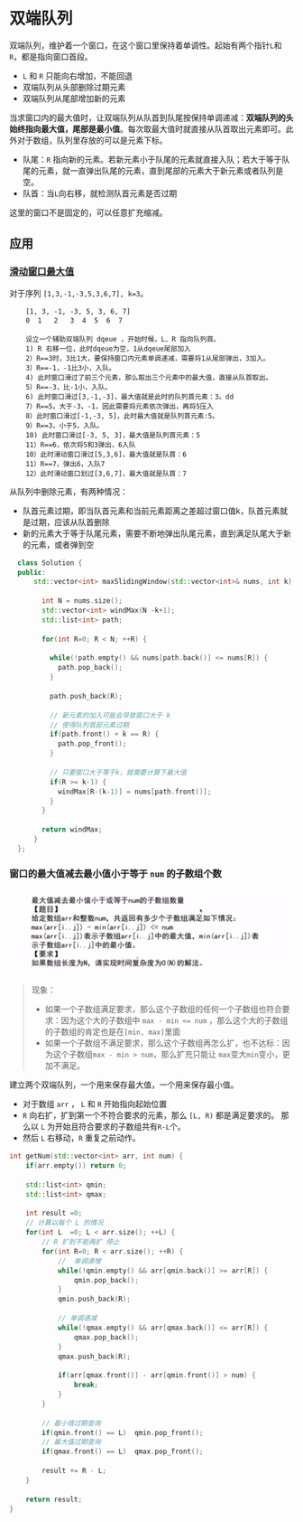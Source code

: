 # 双端队列

双端队列，维护着一个窗口，在这个窗口里保持着单调性。起始有两个指针`L`和`R`，都是指向窗口首段。
+ `L` 和 `R` 只能向右增加，不能回退
+ 双端队列从头部删除过期元素
+ 双端队列从尾部增加新的元素
  
当求窗口内的最大值时，让双端队列从队首到队尾按保持单调递减：**双端队列的头始终指向最大值，尾部是最小值**。每次取最大值时就直接从队首取出元素即可。此外对于数组，队列里存放的可以是元素下标。
+ 队尾：`R` 指向新的元素。若新元素小于队尾的元素就直接入队；若大于等于队尾的元素，就一直弹出队尾的元素，直到尾部的元素大于新元素或者队列是空。
+ 队首：当`L`向右移，就检测队首元素是否过期

这里的窗口不是固定的，可以任意扩充缩减。

## 应用
### [滑动窗口最大值](https://leetcode-cn.com/problems/sliding-window-maximum/)
对于序列 `[1,3,-1,-3,5,3,6,7], k=3`。   
```
    [1, 3, -1, -3, 5, 3, 6, 7] 
    0  1   2   3  4  5  6  7

    设立一个辅助双端队列 dqeue ，开始时候，L、R 指向队列首。
    1) R 右移一位，此时dqeue为空，1从dqeue尾部加入
    2）R==3时，3比1大，要保持窗口内元素单调递减，需要将1从尾部弹出，3加入。
    3）R==-1，-1比3小，入队。
    4) 此时窗口滑过了前三个元素，那么取出三个元素中的最大值，直接从队首取出。
    5）R==-3，比-1小，入队。
    6) 此时窗口滑过[3,-1,-3]，最大值就是此时的队列首元素：3。dd
    7）R==5，大于-3，-1，因此需要将元素依次弹出，再将5压入 
    8）此时窗口滑过[-1,-3, 5]，此时最大值就是队列首元素:5。
    9）R==3，小于5，入队。
    10) 此时窗口滑过[-3, 5, 3]，最大值是队列首元素：5
    11）R==6，依次将5和3弹出，6入队
    10）此时滑动窗口滑过[5,3,6]，最大值就是队首：6
    11）R==7，弹出6，入队7
    12）此时滑动窗口划过[3,6,7]，最大值就是队首：7
```
从队列中删除元素，有两种情况：
+ 队首元素过期，即当队首元素和当前元素距离之差超过窗口值k，队首元素就是过期，应该从队首删除
+ 新的元素大于等于队尾元素，需要不断地弹出队尾元素，直到满足队尾大于新的元素，或者弹到空 

```cpp
  class Solution {
  public:
      std::vector<int> maxSlidingWindow(std::vector<int>& nums, int k) {
              
        int N = nums.size();
        std::vector<int> windMax(N -k+1);
        std::list<int> path;

        for(int R=0; R < N; ++R) { 

          while(!path.empty() && nums[path.back()] <= nums[R]) { 
            path.pop_back();
          }

          path.push_back(R);

          // 新元素的加入可能会导致窗口大于 k 
          // 使得队列首部元素过期
          if(path.front() + k == R) { 
            path.pop_front();
          }

          // 只要窗口大于等于k，就需要计算下最大值
          if(R >= k-1) { 
            windMax[R-(k-1)] = nums[path.front()];
          }
        }

        return windMax;
      }
  };
```

### 窗口的最大值减去最小值小于等于 `num` 的子数组个数

![题目](./img/滑动窗口_最值之差.png) 

> 现象：  
> + 如果一个子数组满足要求，那么这个子数组的任何一个子数组也符合要求：因为这个大的子数组中 `max - min <= num` ，那么这个大的子数组的子数组的肯定也是在`[min, max]`里面
> + 如果一个子数组不满足要求，那么这个子数组再怎么扩，也不达标：因为这个子数组`max - min > num`，那么扩充只能让 `max`变大`min`变小，更加不满足。  

建立两个双端队列，一个用来保存最大值，一个用来保存最小值。

+ 对于数组 `arr` ， `L` 和 `R` 开始指向起始位置
+ `R` 向右扩，扩到第一个不符合要求的元素，那么 `[L, R)` 都是满足要求的。 那么以 `L` 为开始且符合要求的子数组共有`R-L`个。
+ 然后 `L` 右移动，`R` 重复之前动作。

```cpp
int getNum(std::vector<int> arr, int num) { 
    if(arr.empty()) return 0;

    std::list<int> qmin;
    std::list<int> qmax;

    int result =0;
    // 计算以每个 L 的情况
    for(int L  =0; L < arr.size(); ++L) { 
        // R 扩到不能再扩 停止
        for(int R=0; R < arr.size(); ++R) { 
            //  单调递增
            while(!qmin.empty() && arr[qmin.back()] >= arr[R]) { 
                qmin.pop_back();
            }
            qmin.push_back(R);

            // 单调递减
            while(!qmax.empty() && arr[qmax.back()] <= arr[R]) { 
                qmax.pop_back();
            }
            qmax.push_back(R);

            if(arr[qmax.front()] - arr[qmin.front()] > num) { 
                break;
            }
        }

        // 最小值过期查询
        if(qmin.front() == L)  qmin.pop_front();
        // 最大值过期查询
        if(qmax.front() == L)  qmax.pop_front();

        result += R - L;
    }

    return result;
}
```